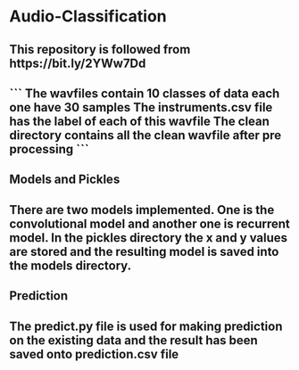 # Audio-Classification
<h2> This repository is followed from https://bit.ly/2YWw7Dd <h2>
  ```
  The wavfiles contain 10 classes of data each one have 30 samples
  The instruments.csv file has the label of each of this wavfile 
  The clean directory contains all the clean wavfile after pre processing
  ```
<h2> Models and Pickles <h2>
  <p> There are two models implemented. One is the convolutional model and another one is recurrent model. In the pickles directory the x and y values are stored and the resulting model is saved into the models directory. <p>
<h2> Prediction <h2>
  <p> The predict.py file is used for making prediction on the existing data and the result has been saved onto prediction.csv file <p>
